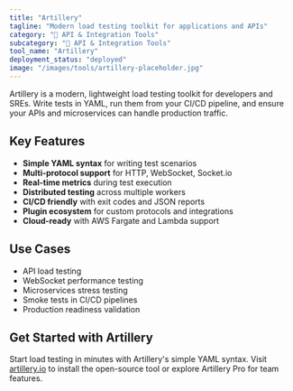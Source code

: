 ```yaml
---
title: "Artillery"
tagline: "Modern load testing toolkit for applications and APIs"
category: "🔗 API & Integration Tools"
subcategory: "🔗 API & Integration Tools"
tool_name: "Artillery"
deployment_status: "deployed"
image: "/images/tools/artillery-placeholder.jpg"
---
```

Artillery is a modern, lightweight load testing toolkit for developers and SREs. Write tests in YAML, run them from your CI/CD pipeline, and ensure your APIs and microservices can handle production traffic.

## Key Features

- **Simple YAML syntax** for writing test scenarios
- **Multi-protocol support** for HTTP, WebSocket, Socket.io
- **Real-time metrics** during test execution
- **Distributed testing** across multiple workers
- **CI/CD friendly** with exit codes and JSON reports
- **Plugin ecosystem** for custom protocols and integrations
- **Cloud-ready** with AWS Fargate and Lambda support

## Use Cases

- API load testing
- WebSocket performance testing
- Microservices stress testing
- Smoke tests in CI/CD pipelines
- Production readiness validation

## Get Started with Artillery

Start load testing in minutes with Artillery's simple YAML syntax. Visit [artillery.io](https://www.artillery.io) to install the open-source tool or explore Artillery Pro for team features.
